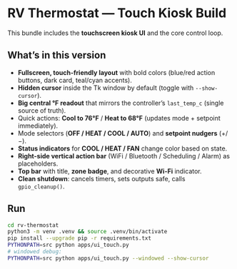 # RV Thermostat — Touch Kiosk Build

This bundle includes the **touchscreen kiosk UI** and the core control loop.

## What’s in this version
- **Fullscreen, touch-friendly layout** with bold colors (blue/red action buttons, dark card, teal/cyan accents).
- **Hidden cursor** inside the Tk window by default (toggle with `--show-cursor`).
- **Big central °F readout** that mirrors the controller’s `last_temp_c` (single source of truth).
- Quick actions: **Cool to 76°F** / **Heat to 68°F** (updates mode + setpoint immediately).
- Mode selectors (**OFF / HEAT / COOL / AUTO**) and **setpoint nudgers** (+/−).
- **Status indicators** for **COOL / HEAT / FAN** change color based on state.
- **Right-side vertical action bar** (WiFi / Bluetooth / Scheduling / Alarm) as placeholders.
- **Top bar** with title, **zone badge**, and decorative **Wi-Fi** indicator.
- **Clean shutdown**: cancels timers, sets outputs safe, calls `gpio_cleanup()`.

## Run
```bash
cd rv-thermostat
python3 -m venv .venv && source .venv/bin/activate
pip install --upgrade pip -r requirements.txt
PYTHONPATH=src python apps/ui_touch.py
# windowed debug:
PYTHONPATH=src python apps/ui_touch.py --windowed --show-cursor
```
